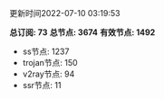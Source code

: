 更新时间2022-07-10 03:19:53

**总订阅: 73**
**总节点: 3674**
**有效节点: 1492**
- ss节点: 1237
- trojan节点: 150
- v2ray节点: 94
- ssr节点: 11
